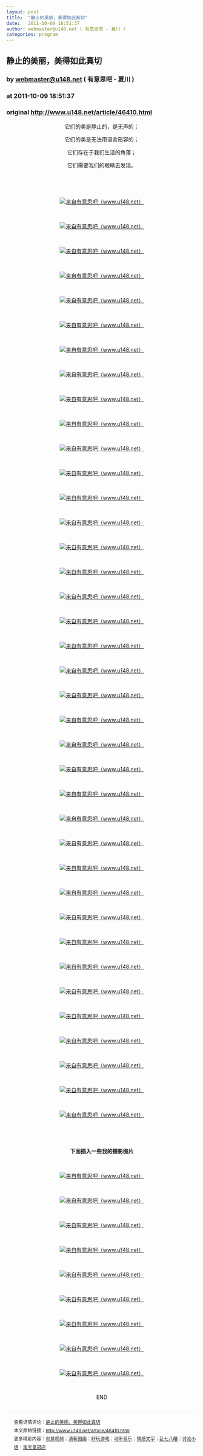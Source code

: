 ```yaml
---
layout: post
title:  "静止的美丽，美得如此真切"
date:   2011-10-09 18:51:37
author: webmaster@u148.net ( 有意思吧 - 夏川 )
categories: program
---
```


## 静止的美丽，美得如此真切
### by webmaster@u148.net ( 有意思吧 - 夏川 )
### at 2011-10-09 18:51:37
### original <http://www.u148.net/article/46410.html>

<p align="center">它们的美是静止的，是无声的；</p>
<p align="center">它们的美是无法用语言形容的；</p>
<p align="center">它们存在于我们生活的角落；</p>
<p align="center">它们需要我们的眼睛去发现。</p>
<p> </p>
<p align="center">
<p> </p>
<p align="center"><a href="http://www.u148.net/article/46410.html"><img src="http://file3.u148.net/2011/9/images/1316956478232.jpg" alt="来自有意思吧（www.u148.net）" title="静止的美丽，美得如此真切"></a></p>
<p> </p>
<p align="center"><a href="http://www.u148.net/article/46410.html"><img src="http://file3.u148.net/2011/9/images/1316956502295.jpg" alt="来自有意思吧（www.u148.net）" title="静止的美丽，美得如此真切"></a></p>
<p> </p>
<p align="center"><a href="http://www.u148.net/article/46410.html"><img src="http://file3.u148.net/2011/9/images/1316956517618.jpg" alt="来自有意思吧（www.u148.net）" title="静止的美丽，美得如此真切"></a></p>
<p> </p>
<p align="center"><a href="http://www.u148.net/article/46410.html"><img src="http://file3.u148.net/2011/9/images/1316956652874.jpg" alt="来自有意思吧（www.u148.net）" title="静止的美丽，美得如此真切"></a></p>
<p> </p>
<p align="center"><a href="http://www.u148.net/article/46410.html"><img src="http://file3.u148.net/2011/9/images/1316957315769.jpg" alt="来自有意思吧（www.u148.net）" title="静止的美丽，美得如此真切"></a></p>
<p> </p>
<p align="center"><a href="http://www.u148.net/article/46410.html"><img src="http://file3.u148.net/2011/9/images/1316956486887.jpg" alt="来自有意思吧（www.u148.net）" title="静止的美丽，美得如此真切"></a></p>
<p> </p>
<p align="center"><a href="http://www.u148.net/article/46410.html"><img src="http://file3.u148.net/2011/9/images/1316956508269.jpg" alt="来自有意思吧（www.u148.net）" title="静止的美丽，美得如此真切"></a></p>
<p> </p>
<p align="center"><a href="http://www.u148.net/article/46410.html"><img src="http://file3.u148.net/2011/9/images/1316956522756.jpg" alt="来自有意思吧（www.u148.net）" title="静止的美丽，美得如此真切"></a></p>
<p> </p>
<p align="center"><a href="http://www.u148.net/article/46410.html"><img src="http://file3.u148.net/2011/9/images/1316956534972.jpg" alt="来自有意思吧（www.u148.net）" title="静止的美丽，美得如此真切"></a></p>
<p> </p>
<p align="center"><a href="http://www.u148.net/article/46410.html"><img src="http://file3.u148.net/2011/9/images/1316956584771.jpg" alt="来自有意思吧（www.u148.net）" title="静止的美丽，美得如此真切"></a></p>
<p> </p>
<p align="center"><a href="http://www.u148.net/article/46410.html"><img src="http://file3.u148.net/2011/9/images/1316956588917.jpg" alt="来自有意思吧（www.u148.net）" title="静止的美丽，美得如此真切"></a></p>
<p> </p>
<p align="center"><a href="http://www.u148.net/article/46410.html"><img src="http://file3.u148.net/2011/9/images/1316956606544.jpg" alt="来自有意思吧（www.u148.net）" title="静止的美丽，美得如此真切"></a></p>
<p> </p>
<p align="center"><a href="http://www.u148.net/article/46410.html"><img src="http://file3.u148.net/2011/9/images/1316956624761.jpg" alt="来自有意思吧（www.u148.net）" title="静止的美丽，美得如此真切"></a></p>
<p> </p>
<p align="center"><a href="http://www.u148.net/article/46410.html"><img src="http://file3.u148.net/2011/9/images/1316956635129.jpg" alt="来自有意思吧（www.u148.net）" title="静止的美丽，美得如此真切"></a></p>
<p> </p>
<p align="center"><a href="http://www.u148.net/article/46410.html"><img src="http://file3.u148.net/2011/9/images/1316956669911.jpg" alt="来自有意思吧（www.u148.net）" title="静止的美丽，美得如此真切"></a></p>
<p> </p>
<p align="center"><a href="http://www.u148.net/article/46410.html"><img src="http://file3.u148.net/2011/9/images/1316956683184.jpg" alt="来自有意思吧（www.u148.net）" title="静止的美丽，美得如此真切"></a></p>
<p> </p>
<p align="center"><a href="http://www.u148.net/article/46410.html"><img src="http://file3.u148.net/2011/9/images/1316956713343.jpg" alt="来自有意思吧（www.u148.net）" title="静止的美丽，美得如此真切"></a></p>
<p> </p>
<p align="center"><a href="http://www.u148.net/article/46410.html"><img src="http://file3.u148.net/2011/9/images/1316956725531.jpg" alt="来自有意思吧（www.u148.net）" title="静止的美丽，美得如此真切"></a></p>
<p> </p>
<p align="center"><a href="http://www.u148.net/article/46410.html"><img src="http://file3.u148.net/2011/9/images/1316956736293.jpg" alt="来自有意思吧（www.u148.net）" title="静止的美丽，美得如此真切"></a></p>
<p> </p>
<p align="center"><a href="http://www.u148.net/article/46410.html"><img src="http://file3.u148.net/2011/9/images/1316956759159.jpg" alt="来自有意思吧（www.u148.net）" title="静止的美丽，美得如此真切"></a></p>
<p> </p>
<p align="center"><a href="http://www.u148.net/article/46410.html"><img src="http://file3.u148.net/2011/9/images/1316956767136.jpg" alt="来自有意思吧（www.u148.net）" title="静止的美丽，美得如此真切"></a></p>
<p> </p>
<p align="center"><a href="http://www.u148.net/article/46410.html"><img src="http://file3.u148.net/2011/9/images/1316956797179.jpg" alt="来自有意思吧（www.u148.net）" title="静止的美丽，美得如此真切"></a></p>
<p> </p>
<p align="center"><a href="http://www.u148.net/article/46410.html"><img src="http://file3.u148.net/2011/9/images/1316956906550.jpg" alt="来自有意思吧（www.u148.net）" title="静止的美丽，美得如此真切"></a></p>
<p> </p>
<p align="center"><a href="http://www.u148.net/article/46410.html"><img src="http://file3.u148.net/2011/9/images/1316957013111.jpg" alt="来自有意思吧（www.u148.net）" title="静止的美丽，美得如此真切"></a></p>
<p> </p>
<p align="center"><a href="http://www.u148.net/article/46410.html"><img src="http://file3.u148.net/2011/9/images/1316957246926.jpg" alt="来自有意思吧（www.u148.net）" title="静止的美丽，美得如此真切"></a></p>
<p> </p>
<p align="center"><a href="http://www.u148.net/article/46410.html"><img src="http://file3.u148.net/2011/9/images/1316957497802.jpg" alt="来自有意思吧（www.u148.net）" title="静止的美丽，美得如此真切"></a></p>
<p> </p>
<p align="center"><a href="http://www.u148.net/article/46410.html"><img src="http://file3.u148.net/2011/9/images/1316957191184.jpg" alt="来自有意思吧（www.u148.net）" title="静止的美丽，美得如此真切"></a></p>
<p> </p>
<p align="center"><a href="http://www.u148.net/article/46410.html"><img src="http://file3.u148.net/2011/9/images/1316957234726.jpg" alt="来自有意思吧（www.u148.net）" title="静止的美丽，美得如此真切"></a></p>
<p> </p>
<p align="center"><a href="http://www.u148.net/article/46410.html"><img src="http://file3.u148.net/2011/9/images/1316956797179.jpg" alt="来自有意思吧（www.u148.net）" title="静止的美丽，美得如此真切"></a></p>
<p> </p>
<p align="center"><a href="http://www.u148.net/article/46410.html"><img src="http://file3.u148.net/2011/9/images/1316957416502.jpg" alt="来自有意思吧（www.u148.net）" title="静止的美丽，美得如此真切"></a></p>
<p> </p>
<p align="center"><a href="http://www.u148.net/article/46410.html"><img src="http://file3.u148.net/2011/9/images/1316957387138.jpg" alt="来自有意思吧（www.u148.net）" title="静止的美丽，美得如此真切"></a></p>
<p> </p>
<p align="center"><a href="http://www.u148.net/article/46410.html"><img src="http://file3.u148.net/2011/9/images/1316958950640.jpg" alt="来自有意思吧（www.u148.net）" title="静止的美丽，美得如此真切"></a></p>
<p> </p>
<p align="center"><a href="http://www.u148.net/article/46410.html"><img src="http://file3.u148.net/2011/9/images/1316957434479.jpg" alt="来自有意思吧（www.u148.net）" title="静止的美丽，美得如此真切"></a></p>
<p> </p>
<p align="center"><a href="http://www.u148.net/article/46410.html"><img src="http://file3.u148.net/2011/9/images/1316957226559.jpg" alt="来自有意思吧（www.u148.net）" title="静止的美丽，美得如此真切"></a></p>
<p> </p>
<p align="center"><a href="http://www.u148.net/article/46410.html"><img src="http://file3.u148.net/2011/9/images/1316957374753.jpg" alt="来自有意思吧（www.u148.net）" title="静止的美丽，美得如此真切"></a></p>
<p> </p>
<p align="center"><a href="http://www.u148.net/article/46410.html"><img src="http://file3.u148.net/2011/9/images/1316957283846.jpg" alt="来自有意思吧（www.u148.net）" title="静止的美丽，美得如此真切"></a></p>
<p> </p>
<p align="center"><a href="http://www.u148.net/article/46410.html"><img src="http://file3.u148.net/2011/9/images/1316957185484.jpg" alt="来自有意思吧（www.u148.net）" title="静止的美丽，美得如此真切"></a></p>
<p> </p>
<p align="center"><a href="http://www.u148.net/article/46410.html"><img src="http://file3.u148.net/2011/9/images/1316957405364.jpg" alt="来自有意思吧（www.u148.net）" title="静止的美丽，美得如此真切"></a></p>
<p> </p>
<p> </p>
<p align="center"><strong>下面插入一些我的摄影图片</strong></p>
<p> </p>
<p align="center"><a href="http://www.u148.net/article/46410.html"><img src="http://file3.u148.net/2011/9/images/1316958693161.jpg" alt="来自有意思吧（www.u148.net）" title="静止的美丽，美得如此真切"></a></p>
<p> </p>
<p align="center"><a href="http://www.u148.net/article/46410.html"><img src="http://file3.u148.net/2011/9/images/1316958703676.jpg" alt="来自有意思吧（www.u148.net）" title="静止的美丽，美得如此真切"></a></p>
<p> </p>
<p align="center"><a href="http://www.u148.net/article/46410.html"><img src="http://file3.u148.net/2011/9/images/1316958707305.jpg" alt="来自有意思吧（www.u148.net）" title="静止的美丽，美得如此真切"></a></p>
<p> </p>
<p align="center"><a href="http://www.u148.net/article/46410.html"><img src="http://file3.u148.net/2011/9/images/1316957596251.jpg" alt="来自有意思吧（www.u148.net）" title="静止的美丽，美得如此真切"></a></p>
<p> </p>
<p align="center"><a href="http://www.u148.net/article/46410.html"><img src="http://file3.u148.net/2011/9/images/1316957610583.jpg" alt="来自有意思吧（www.u148.net）" title="静止的美丽，美得如此真切"></a></p>
<p> </p>
<p align="center"><a href="http://www.u148.net/article/46410.html"><img src="http://file3.u148.net/2011/9/images/1316958678153.jpg" alt="来自有意思吧（www.u148.net）" title="静止的美丽，美得如此真切"></a></p>
<p> </p>
<p align="center"><a href="http://www.u148.net/article/46410.html"><img src="http://file3.u148.net/2011/9/images/1316958687839.jpg" alt="来自有意思吧（www.u148.net）" title="静止的美丽，美得如此真切"></a></p>
<p> </p>
<p align="center"><a href="http://www.u148.net/article/46410.html"><img src="http://file3.u148.net/2011/9/images/1316958713591.jpg" alt="来自有意思吧（www.u148.net）" title="静止的美丽，美得如此真切"></a></p>
<p> </p>
<p align="center"><a href="http://www.u148.net/article/46410.html"><img src="http://file3.u148.net/2011/9/images/1316957580755.jpg" alt="来自有意思吧（www.u148.net）" title="静止的美丽，美得如此真切"></a></p>
<p> </p>
<p align="center">END</p><p style="line-height:22px;padding:15px 0 0 20px;margin:30px 0;font-size:12px;border-top:2px #f3f3f3 solid">查看详情评论：<a href="http://www.u148.net/article/46410.html">静止的美丽，美得如此真切</a><br>本文原始链接：<a href="http://www.u148.net/article/46410.html">http://www.u148.net/article/46410.html</a><br>更多精彩内容：<a href="http://www.u148.net/video.html">创意视频</a>┊<a href="http://www.u148.net/image.html">清新图画</a>┊<a href="http://www.u148.net/game.html">好玩游戏</a>┊<a href="http://www.u148.net/audio.html">动听音乐</a>┊<a href="http://www.u148.net/text.html">情感文字</a>┊<a href="http://www.u148.net/mix.html">乱七八糟</a>┊<a href="http://www.u148.net/group/">讨论小组</a>┊<a href="http://dianpu.tao123.com/?pid=mm_26142575_0_0&amp;eventid=102167">淘宝皇冠店</a></p></p>